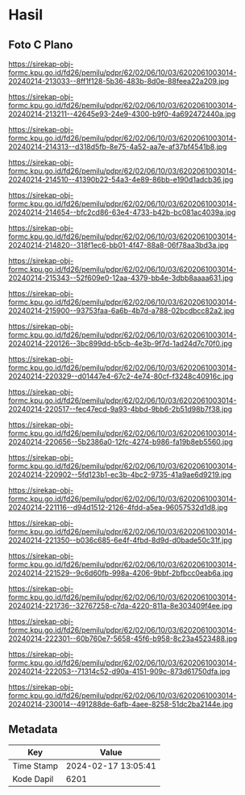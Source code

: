 # Hasil

## Foto C Plano

https://sirekap-obj-formc.kpu.go.id/fd26/pemilu/pdpr/62/02/06/10/03/6202061003014-20240214-213033--8ff1f128-5b36-483b-8d0e-88feea22a209.jpg

https://sirekap-obj-formc.kpu.go.id/fd26/pemilu/pdpr/62/02/06/10/03/6202061003014-20240214-213211--42645e93-24e9-4300-b9f0-4a692472440a.jpg

https://sirekap-obj-formc.kpu.go.id/fd26/pemilu/pdpr/62/02/06/10/03/6202061003014-20240214-214313--d318d5fb-8e75-4a52-aa7e-af37bf4541b8.jpg

https://sirekap-obj-formc.kpu.go.id/fd26/pemilu/pdpr/62/02/06/10/03/6202061003014-20240214-214510--41390b22-54a3-4e89-86bb-e190d1adcb36.jpg

https://sirekap-obj-formc.kpu.go.id/fd26/pemilu/pdpr/62/02/06/10/03/6202061003014-20240214-214654--bfc2cd86-63e4-4733-b42b-bc081ac4039a.jpg

https://sirekap-obj-formc.kpu.go.id/fd26/pemilu/pdpr/62/02/06/10/03/6202061003014-20240214-214820--318f1ec6-bb01-4f47-88a8-06f78aa3bd3a.jpg

https://sirekap-obj-formc.kpu.go.id/fd26/pemilu/pdpr/62/02/06/10/03/6202061003014-20240214-215343--52f609e0-12aa-4379-bb4e-3dbb8aaaa631.jpg

https://sirekap-obj-formc.kpu.go.id/fd26/pemilu/pdpr/62/02/06/10/03/6202061003014-20240214-215900--93753faa-6a6b-4b7d-a788-02bcdbcc82a2.jpg

https://sirekap-obj-formc.kpu.go.id/fd26/pemilu/pdpr/62/02/06/10/03/6202061003014-20240214-220126--3bc899dd-b5cb-4e3b-9f7d-1ad24d7c70f0.jpg

https://sirekap-obj-formc.kpu.go.id/fd26/pemilu/pdpr/62/02/06/10/03/6202061003014-20240214-220329--d01447e4-67c2-4e74-80cf-f3248c40916c.jpg

https://sirekap-obj-formc.kpu.go.id/fd26/pemilu/pdpr/62/02/06/10/03/6202061003014-20240214-220517--fec47ecd-9a93-4bbd-9bb6-2b51d98b7f38.jpg

https://sirekap-obj-formc.kpu.go.id/fd26/pemilu/pdpr/62/02/06/10/03/6202061003014-20240214-220656--5b2386a0-12fc-4274-b986-fa19b8eb5560.jpg

https://sirekap-obj-formc.kpu.go.id/fd26/pemilu/pdpr/62/02/06/10/03/6202061003014-20240214-220902--5fd123b1-ec3b-4bc2-9735-41a9ae6d9219.jpg

https://sirekap-obj-formc.kpu.go.id/fd26/pemilu/pdpr/62/02/06/10/03/6202061003014-20240214-221116--d94d1512-2126-4fdd-a5ea-96057532d1d8.jpg

https://sirekap-obj-formc.kpu.go.id/fd26/pemilu/pdpr/62/02/06/10/03/6202061003014-20240214-221350--b036c685-6e4f-4fbd-8d9d-d0bade50c31f.jpg

https://sirekap-obj-formc.kpu.go.id/fd26/pemilu/pdpr/62/02/06/10/03/6202061003014-20240214-221529--9c6d60fb-998a-4206-9bbf-2bfbcc0eab6a.jpg

https://sirekap-obj-formc.kpu.go.id/fd26/pemilu/pdpr/62/02/06/10/03/6202061003014-20240214-221736--32767258-c7da-4220-811a-8e303409f4ee.jpg

https://sirekap-obj-formc.kpu.go.id/fd26/pemilu/pdpr/62/02/06/10/03/6202061003014-20240214-222301--60b760e7-5658-45f6-b958-8c23a4523488.jpg

https://sirekap-obj-formc.kpu.go.id/fd26/pemilu/pdpr/62/02/06/10/03/6202061003014-20240214-222053--71314c52-d90a-4151-909c-873d61750dfa.jpg

https://sirekap-obj-formc.kpu.go.id/fd26/pemilu/pdpr/62/02/06/10/03/6202061003014-20240214-230014--491288de-6afb-4aee-8258-51dc2ba2144e.jpg


## Metadata

| Key        | Value               |
| ---------- | ------------------- |
| Time Stamp | 2024-02-17 13:05:41 |
| Kode Dapil | 6201                |



